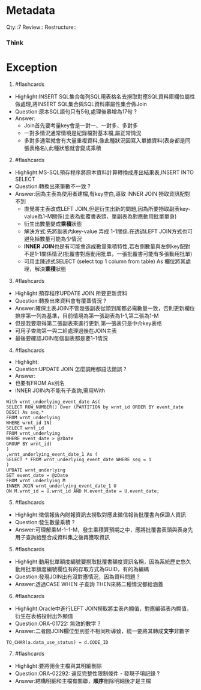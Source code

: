 # Metadata
Qty::7
Review::
Restructure::

### Think

# Exception


1. #flashcards 
- Highlight:INSERT SQL集合每列SQL用表格名去撈取對應SQL資料庫欄位屬性做處理,將INSERT SQL集合與SQL資料庫屬性集合做Join
- Question:原本SQL語句只有5句,處理後暴增為17句
?
- Answer:
  - Join首先要考量key會是一對一、一對多、多對多
  - 一對多情況通常情境是紀錄檔對基本檔,屬正常情況
  - 多對多通常就會有大量重複資料,像此種狀況因寫入單據資料(表身都是同張表格名),此種狀態就會變成乘積

2. #flashcards 
- Highlight:MS-SQL預存程序將原本資料計算轉換成產出結果表,INSERT INTO SELECT 
- Question:轉換出來筆數不一致
?
- Answer:因為主表為使用者建檔,有key空白,導致 INNER JOIN 撈取資訊配對不到
   - 直覺將主表改成LEFT JOIN,但是衍生出新的問題,因為所要撈取副表key-value為1-M關係(主表為批覆書表頭、單副表為對應動用批單單身)
   - 衍生出數量變成**乘積**狀態
   - 解決方式:先將副表內key-value 弄成 1-1關係.在透過LEFT JOIN方式也可避免掉數量可能為少情況
   - **INNER JOIN**也是有可能會造成數量乘積特性,若右側數量與左側key配對不是1-1關係情況(批覆書對應動用批單，一張批覆書可能有多張動用批單)
   - 可用主陳述式SELECT (select top 1 column from table) As 欄位將其處理，解決**乘積**狀態

3. #flashcards 
- Highlight:預存程序UPDATE JOIN 所要更新資料
- Question:轉換出來資料會有覆蓋情況
?
- Answer:確保主表JOIN不管幾張副表從頭到尾都必需數量一致，否則更新欄位排序第一列為基準，目前情境為第一張副表為1-1,第二張為1-M
- 但是我要取得第二張副表來進行更新,第一張表只是中介key表格
- 可用子查詢第一與二給處理過後在JOIN主表
- 最後要確認JOIN每個副表都是要1-1情況

4. #flashcards 
- Highlight:
- Question:UPDATE JOIN 怎麼調用都語法錯誤
?
- Answer:
- 也要有FROM As別名
- INNER JOIN內不能有子查詢,需用With
```
With wrnt_underlying_event_date As(
SELECT ROW_NUMBER() Over (PARTITION by wrnt_id ORDER BY event_date DESC) As seq,*
FROM wrnt_underlying
WHERE wrnt_id IN(
SELECT wrnt_id
FROM wrnt_underlying
WHERE event_date > @zDate
GROUP BY wrnt_id)
)
,wrnt_underlying_event_date_1 As (
SELECT * FROM wrnt_underlying_event_date WHERE seq = 1
)
UPDATE wrnt_underlying
SET event_date = @zDate
FROM wrnt_underlying M
INNER JOIN wrnt_underlying_event_date_1 U
ON M.wrnt_id = U.wrnt_id AND M.event_date = U.event_date;
```

5. #flashcards 
- Highlight:徵信報告內財報資訊去撈取對應此徵信報告批覆書內保證人資訊
- Question:發生數量乘積
?
- Answer:可理解乘M-1-1-M，發生乘積算預期之中，應將批覆書表頭與表身先用子查詢給整合成資料集之後再獲取資訊

5. #flashcards 
- Highlight:動用批單額度編號要撈取批覆書額度資訊名稱，因為系統歷史悠久動用批單額度編號欄位有的存取方式為GUID，有的為編碼
- Question:發現JOIN出有沒對應情況，因為資料問題
?
- Answer:透過CASE WHEN 子查詢 THEN來將二種情況都給涵蓋

6. #flashcards 
- Highlight:Oracle中進行LEFT JOIN撈取將主表內顯值，對應編碼表內顯值，衍生在表格投射出外顯值
- Question:ORA-01722: 無效的數字
?
- Answer:二者間JOIN欄位型別並不相同所導致，統一要將其轉成**文字**非數字
```
TO_CHAR(a.data_use_status) = d.CODE_ID
```

7. #flashcards 
- Highlight:要將佣金主檔與其明細刪除
- Question:ORA-02292: 違反完整性限制條件 - 發現子項記錄
?
- Answer:結構明細和主檔有關聯，**順序**刪除明細後才是主檔